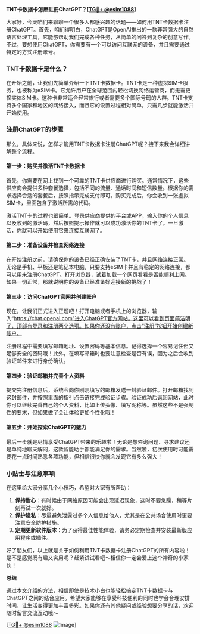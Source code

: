 **TNT卡数据卡怎麽註冊ChatGPT？[[TG💪+ @esim1088](https://t.me/s/esim1088)]**

大家好，今天咱们来聊聊一个很多人都感兴趣的话题——如何用TNT卡数据卡注册ChatGPT。首先，咱们得明白，ChatGPT是OpenAI推出的一款非常强大的自然语言处理工具，它能够帮助我们完成各种任务，从简单的问答到复杂的创意写作。不过，要想使用ChatGPT，你需要有一个可以访问互联网的设备，并且需要通过特定的方式注册账号。

### TNT卡数据卡是什么？

在开始之前，让我们先简单介绍一下TNT卡数据卡。TNT卡是一种虚拟SIM卡服务，也被称为eSIM卡。它允许用户在全球范围内轻松切换网络运营商，而无需更换实体SIM卡。这种卡非常适合经常旅行或者需要多个国际号码的人群。TNT卡支持多个国家和地区的网络接入，而且它的设置过程相对简单，只需几步就能激活并开始使用。

### 注册ChatGPT的步骤

那么，具体来说，怎样才能用TNT卡数据卡注册ChatGPT呢？接下来我会详细讲解整个流程。

#### 第一步：购买并激活TNT卡数据卡

首先，你需要在网上找到一个可靠的TNT卡供应商进行购买。通常情况下，这些供应商会提供多种套餐选择，包括不同的流量、通话时间和短信数量。根据你的需求选择合适的套餐后，按照指示完成支付即可。购买完成后，你会收到一张虚拟SIM卡，里面包含了激活所需的代码。

激活TNT卡的过程也很简单。登录供应商提供的平台或APP，输入你的个人信息以及收到的激活码，然后按照提示操作就可以成功激活你的TNT卡了。一旦激活，你就可以开始使用它来连接互联网了。

#### 第二步：准备设备并检查网络连接

在开始注册之前，请确保你的设备已经正确安装了TNT卡，并且网络连接正常。无论是手机、平板还是笔记本电脑，只要支持eSIM卡并且有稳定的网络连接，都可以用来注册ChatGPT。打开浏览器，试着加载一个网页看看是否能顺利上网。如果一切正常，那就说明你的设备已经准备好迎接新的挑战了！

#### 第三步：访问ChatGPT官网并创建账户

现在，让我们正式进入正题吧！打开电脑或者手机上的浏览器，输入“https://chat.openai.com”进入ChatGPT官方网站。这里可以看到页面简洁明了，顶部有登录和注册两个选项。如果你还没有账户，点击“注册”按钮开始创建新账户。

注册过程中需要填写邮箱地址、设置密码等基本信息。记得选择一个容易记住但又足够安全的密码哦！此外，在填写邮箱时也要注意检查是否有误，因为之后会收到验证邮件来进行身份确认。

#### 第四步：验证邮箱并完善个人资料

提交完注册信息后，系统会向你刚刚填写的邮箱发送一封验证邮件。打开邮箱找到这封邮件，并按照里面的指引点击链接完成验证步骤。验证成功后返回网站，此时你可以继续完善自己的个人资料，比如上传头像、填写昵称等。虽然这些不是强制性的要求，但如果做了会让体验更加个性化哦！

#### 第五步：开始探索ChatGPT的魅力

最后一步就是尽情享受ChatGPT带来的乐趣啦！无论是想咨询问题、寻求建议还是单纯地聊天解闷，这款智能助手都能满足你的需求。当然啦，初次使用时可能需要花一点时间熟悉各项功能，但相信很快你就会发现它有多么强大！

### 小贴士与注意事项

在这里给大家分享几个小技巧，希望对大家有所帮助：

1. **保持耐心**：有时候由于网络原因可能会出现延迟现象，这时不要急躁，稍等片刻再试一次就好。
2. **保护隐私**：尽量避免泄露过多个人信息给他人，尤其是在公共场合使用时更要注意安全防护措施。
3. **定期更新软件版本**：为了获得最佳性能体验，请务必定期检查并安装最新版应用程序或插件。

好了朋友们，以上就是关于如何利用TNT卡数据卡注册ChatGPT的所有内容啦！是不是感觉既有趣又实用呢？赶紧试试看吧～相信你一定会爱上这个神奇的小家伙！

**总结**

通过本文介绍的方法，相信即使是技术小白也能轻松搞定TNT卡数据卡与ChatGPT之间的结合应用。希望大家能够在享受科技便利的同时也学会合理安排时间，让生活变得更加丰富多彩。如果你还有其他疑问或经验想要分享的话，欢迎随时留言交流互动哦～

[[TG💪+ @esim1088](https://t.me/s/esim1088) ![Image](https://i.postimg.cc/4NQfJmqS/Snipaste-2025-05-13-00-14-12.png)]